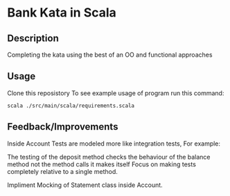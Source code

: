 # Bank Kata in Scala

## Description 

Completing the kata using the best of an OO and functional approaches

## Usage 

Clone this reposistory 
To see example usage of program run this command: 
```
scala ./src/main/scala/requirements.scala
```

## Feedback/Improvements 

Inside Account Tests are modeled more like integration tests, For example: 

The testing of the deposit method checks the behaviour of the balance method not the method calls it makes itself 
Focus on making tests completely relative to a single method.

Impliment Mocking of Statement class inside Account. 

